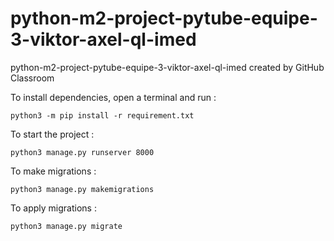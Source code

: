 # python-m2-project-pytube-equipe-3-viktor-axel-ql-imed
python-m2-project-pytube-equipe-3-viktor-axel-ql-imed created by GitHub Classroom

To install dependencies, open a terminal and run :

```
python3 -m pip install -r requirement.txt
```


To start the project :

```
python3 manage.py runserver 8000
```


To make migrations :

```
python3 manage.py makemigrations
```

To apply migrations :

```
python3 manage.py migrate
```
